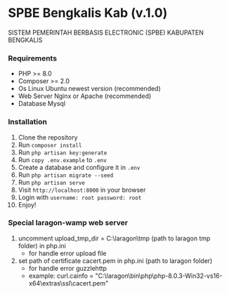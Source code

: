 # SPBE Bengkalis Kab (v.1.0)
SISTEM PEMERINTAH BERBASIS ELECTRONIC (SPBE) KABUPATEN BENGKALIS

### Requirements
- PHP >= 8.0
- Composer >= 2.0
- Os Linux Ubuntu newest version (recommended)
- Web Server Nginx or Apache (recommended)
- Database Mysql 

### Installation
1. Clone the repository
2. Run `composer install`
3. Run `php artisan key:generate`
4. Run `copy .env.example` to `.env`
4. Create a database and configure it in `.env`
5. Run `php artisan migrate --seed`
6. Run `php artisan serve`
7. Visit `http://localhost:8000` in your browser
8. Login with `username: root password: root`
9. Enjoy!

### Special laragon-wamp web server
1. uncomment upload_tmp_dir = C:\laragon\tmp (path to laragon tmp folder) in php.ini
    - for handle error upload file
2. set path of certificate cacert.pem in php.ini (path to laragon folder)
    - for handle error guzzlehttp
    - example: curl.cainfo = "C:\laragon\bin\php\php-8.0.3-Win32-vs16-x64\extras\ssl\cacert.pem"
